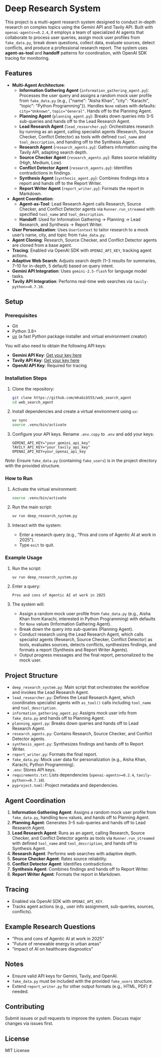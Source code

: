 # Deep Research System

This project is a multi-agent research system designed to conduct in-depth research on complex topics using the Gemini API and Tavily API. Built with `openai-agents>=0.2.4`, it employs a team of specialized AI agents that collaborate to process user queries, assign mock user profiles from `fake_data.py`, break down questions, collect data, evaluate sources, detect conflicts, and produce a professional research report. The system uses **agent-as-tool** and **handoff** patterns for coordination, with OpenAI SDK tracing for monitoring.

## Features

- **Multi-Agent Architecture**:
  - **Information Gathering Agent** (`information_gathering_agent.py`): Processes the user query and assigns a random mock user profile from `fake_data.py` (e.g., {"name": "Aisha Khan", "city": "Karachi", "topic": "Python Programming"}). Handles `None` values with defaults: `city="Unknown"`, `topic="General"`. Hands off to the Planning Agent.
  - **Planning Agent** (`planning_agent.py`): Breaks down queries into 3–5 sub-queries and hands off to the Lead Research Agent.
  - **Lead Research Agent** (`lead_researcher.py`): Orchestrates research by running as an agent, calling specialist agents (Research, Source Checker, Conflict Detector) as tools with defined `tool_name` and `tool_description`, and handing off to the Synthesis Agent.
  - **Research Agent** (`research_agents.py`): Gathers information using the Tavily API, adapting search depth.
  - **Source Checker Agent** (`research_agents.py`): Rates source reliability (High, Medium, Low).
  - **Conflict Detector Agent** (`research_agents.py`): Identifies contradictions in findings.
  - **Synthesis Agent** (`synthesis_agent.py`): Combines findings into a report and hands off to the Report Writer.
  - **Report Writer Agent** (`report_writer.py`): Formats the report in Markdown.
- **Agent Coordination**:
  - **Agent-as-Tool**: Lead Research Agent calls Research, Source Checker, and Conflict Detector agents via `Runner.run_streamed` with specified `tool_name` and `tool_description`.
  - **Handoff**: Used for Information Gathering → Planning → Lead Research, and Synthesis → Report Writer.
- **User Personalization**: Uses `UserContext` to tailor research to a mock user’s name, city, and topic from `fake_data.py`.
- **Agent Cloning**: Research, Source Checker, and Conflict Detector agents are cloned from a base agent.
- **Tracing**: Enabled via OpenAI SDK with `OPENAI_API_KEY`, tracking agent actions.
- **Adaptive Web Search**: Adjusts search depth (1–3 results for summaries, 7–10 for in-depth, 5 default) based on query intent.
- **Gemini API Integration**: Uses `gemini-2.5-flash` for language model tasks.
- **Tavily API Integration**: Performs real-time web searches via `tavily-python>=0.7.10`.


## Setup 

### Prerequisites

- Git
- Python 3.8+
- [uv](https://github.com/astral-sh/uv) (a fast Python package installer and virtual environment creator)

You will also need to obtain the following API keys:
- **Gemini API Key**: [Get your key here](https://aistudio.google.com/app/apikey)
- **Tavily API Key**: [Get your key here](https://tavily.com/)
- **OpenAI API Key**: Required for tracing



### Installation Steps

1.  Clone the repository:
    ```bash
    git clone https://github.com/mhabib555/web_search_agent
    cd web_search_agent
    ```

2. Install dependencies and create a virtual environment using `uv`:
    ```bash
    uv sync
    source .venv/bin/activate
    ```

3.  Configure your API keys. Rename `.env.copy` to `.env` and add your keys:
    ```env
    GEMINI_API_KEY="your_gemini_api_key"
    TAVILY_API_KEY="your_tavily_api_key"
    OPENAI_API_KEY=your_openai_api_key
    ```

*Note*: Ensure `fake_data.py` (containing `fake_users`) is in the project directory with the provided structure.


### How to Run

1. Activate the virtual environment:
   ```bash
   source .venv/bin/activate
   ```

2. Run the main script:
   ```bash
   uv run deep_research_system.py
   ```

3. Interact with the system:
   - Enter a research query (e.g., "Pros and cons of Agentic AI at work in 2025").
   - Type `exit` to quit.

### Example Usage

1. Run the script:
   ```bash
   uv run deep_research_system.py
   ```

2. Enter a query:
   ```
   Pros and cons of Agentic AI at work in 2025
   ```

3. The system will:
   - Assign a random mock user profile from `fake_data.py` (e.g., Aisha Khan from Karachi, interested in Python Programming) with defaults for `None` values (Information Gathering Agent).
   - Break down the query into sub-queries (Planning Agent).
   - Conduct research using the Lead Research Agent, which calls specialist agents (Research, Source Checker, Conflict Detector) as tools, evaluates sources, detects conflicts, synthesizes findings, and formats a report (Synthesis and Report Writer Agents).
   - Output progress messages and the final report, personalized to the mock user.

## Project Structure

- `deep_research_system.py`: Main script that orchestrates the workflow and invokes the Lead Research Agent.
- `lead_researcher.py`: Defines the Lead Research Agent, which coordinates specialist agents with `as_tool()` calls including `tool_name` and `tool_description`.
- `information_gathering_agent.py`: Assigns mock user info from `fake_data.py` and hands off to Planning Agent.
- `planning_agent.py`: Breaks down queries and hands off to Lead Research Agent.
- `research_agents.py`: Contains Research, Source Checker, and Conflict Detector agents.
- `synthesis_agent.py`: Synthesizes findings and hands off to Report Writer.
- `report_writer.py`: Formats the final report.
- `fake_data.py`: Mock user data for personalization (e.g., Aisha Khan, Karachi, Python Programming).
- `.env`: Stores API keys.
- `requirements.txt`: Lists dependencies (`openai-agents>=0.2.4`, `tavily-python>=0.7.10`).
- `pyproject.toml`: Project metadata and dependencies.

## Agent Coordination

1. **Information Gathering Agent**: Assigns a random mock user profile from `fake_data.py`, handling `None` values, and hands off to Planning Agent.
2. **Planning Agent**: Generates 3–5 sub-queries and hands off to Lead Research Agent.
3. **Lead Research Agent**: Runs as an agent, calling Research, Source Checker, and Conflict Detector agents as tools via `Runner.run_streamed` with defined `tool_name` and `tool_description`, and hands off to Synthesis Agent.
4. **Research Agent**: Performs web searches with adaptive depth.
5. **Source Checker Agent**: Rates source reliability.
6. **Conflict Detector Agent**: Identifies contradictions.
7. **Synthesis Agent**: Combines findings and hands off to Report Writer.
8. **Report Writer Agent**: Formats the report in Markdown.

## Tracing

- Enabled via OpenAI SDK with `OPENAI_API_KEY`.
- Tracks agent actions (e.g., user info assignment, sub-queries, sources, conflicts).

## Example Research Questions

- "Pros and cons of Agentic AI at work in 2025"
- "Future of renewable energy in urban areas"
- "Impact of AI on healthcare diagnostics"

## Notes

- Ensure valid API keys for Gemini, Tavily, and OpenAI.
- `fake_data.py` must be included with the provided `fake_users` structure.
- Extend `report_writer.py` for other output formats (e.g., HTML, PDF) if needed.

## Contributing

Submit issues or pull requests to improve the system. Discuss major changes via issues first.

## License

MIT License